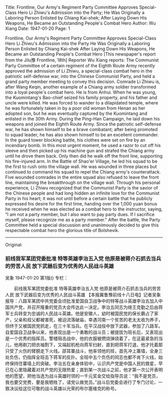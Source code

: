 Title: Frontline, Our Army's Regiment Party Committee Approves Special-Class Hero Li Zhiwu's Admission into the Party; He Was Originally a Laboring Person Enlisted by Chiang Kai-shek; After Laying Down His Weapons, He Became an Outstanding People's Combat Hero
Author: Wu Xiang
Date: 1947-01-20
Page: 1

Frontline, Our Army's Regiment Party Committee Approves
    Special-Class Hero Li Zhiwu's Admission into the Party
    He Was Originally a Laboring Person Enlisted by Chiang Kai-shek
    After Laying Down His Weapons, He Became an Outstanding People's Combat Hero
    [This newspaper's report from the Jilu豫 Frontline, 18th] Reporter Wu Xiang reports: The Communist Party Committee of a certain regiment of the Eighth Route Army recently approved the admission of Li Zhiwu, a special-class combat hero in the patriotic self-defense war, into the Chinese Communist Party, and held a grand party member meeting to convey this decision. Comrade Li Zhiwu is, after Wang Keqin, another example of a Chiang army soldier transformed into a loyal people's combat hero. He is from Anhui. When he was young, the Kuomintang's Bao-chief seized his family property, and his father and uncle were killed. He was forced to wander to a dilapidated temple, where he was fortunately taken in by a poor old woman from Henan as her adopted son, but he was eventually captured by the Kuomintang and enlisted in the 30th Army. During the Ping-Han Campaign, he laid down his weapons and joined the Eighth Route Army. Since the patriotic self-defense war, he has shown himself to be a brave combatant; after being promoted to squad leader, he has also shown himself to be an excellent commander. In the guard tower blocking battle, his clothes were set on fire by an incendiary bomb. In this most urgent moment, he used a razor to cut off his sleeve and then picked up his machine gun and strafed the Chiang army until he drove them back. Only then did he walk off the front line, supporting his fire-injured arm. In the Battle of Shao'er Village, he led his squad to be the first to rush onto the village wall. He was wounded in three places but continued to command his squad to repel the Chiang army's counterattack. Five wounded comrades in the entire squad also refused to leave the front line, maintaining the breakthrough on the village wall. Through his personal experience, Li Zhiwu recognized that the Communist Party is the savior of the Chinese people and had long hidden an infinite love for the Communist Party in his heart; it was not until before a certain battle that he publicly expressed his desire for the first time, handing over the 1,000 yuan bonus he received when he was elected as a combat hero to the instructor, saying, "I am not a party member, but I also want to pay party dues. If I sacrifice myself, please recognize me as a party member." After the battle, the Party Committee held a special discussion and unanimously decided to give this respectable combat hero the glorious title of Bolshevik.



<hr /> 

Original: 


### 前线我军某团党委批准  特等英雄李治五入党  他原是被蒋介石抓去当兵的劳苦人民  放下武器后变为优秀的人民战斗英雄
吴象
1947-01-20
第1版()
专栏：

　　前线我军某团党委批准
    特等英雄李治五入党
    他原是被蒋介石抓去当兵的劳苦人民
    放下武器后变为优秀的人民战斗英雄
    【本报冀鲁豫前线十八日电】记者吴象报导：八路军某团中共党委会顷批准爱国自卫战争中的特等战斗英雄李治五加入中国共产党，并召开隆重的党员大会传达此一决定。李治五同志为继王克勤之后由蒋军士兵转变为忠诚的人民战斗英雄。他是安徽人，幼时被国民党的保长霸占了家产，父亲和叔父都被害死，被迫流落破庙，幸遇河南一个贫苦的老太太收为养子，但终于又被国民党抓走，在三十军当兵。在平汉战役中放下武器，参加了八路军。自爱国自卫战争以来，他表现出是一个勇敢的战斗员；被提拔为班长后，又表现出是一个优秀的指挥员。警楼阻击战中，他的衣服被燃烧弹烧着了，在这最紧急的当儿，他用剃刀把衣袖割下，又端起机枪向蒋军扫射，直到把蒋军打退，他才托着那只受了火伤的臂膀走下火线。邵耳寨战斗，他率领他的班，首先冲上寨墙，全身三处负伤，仍指挥全班击下蒋军的反扑。全班中五个负伤的同志也都不肯下火线，始终保持住寨墙上的突破。李治五在亲身体验中，认识共产党是中国人民的救星，早已在心里隐藏着对共产党的无限热爱；直到某一次战斗之前，他才第一次公开表明他的愿望，把他当选为战斗英雄时领的一千元奖金交给指导员说：“我不是党员，我也要交党费，要是我牺牲了，请党认做党员。”战斗后党委会进行了专门讨论，一致决议给这位可敬的战斗英雄以光荣的布尔塞维克的称号。
